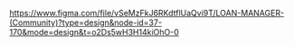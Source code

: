 https://www.figma.com/file/vSeMzFkJ6RKdtflUaQvi9T/LOAN-MANAGER-(Community)?type=design&node-id=37-170&mode=design&t=o2Ds5wH3H14kiOhO-0
